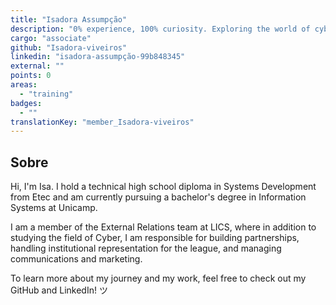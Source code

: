 ```yaml
---
title: "Isadora Assumpção"
description: "0% experience, 100% curiosity. Exploring the world of cybersecurity, one step at a time."
cargo: "associate"
github: "Isadora-viveiros"
linkedin: "isadora-assumpção-99b848345"
external: ""
points: 0
areas:
  - "training"
badges:
  - ""
translationKey: "member_Isadora-viveiros"
---
```

## Sobre
Hi, I'm Isa. I hold a technical high school diploma in Systems Development from Etec and am currently pursuing a bachelor's degree in Information Systems at Unicamp.

I am a member of the External Relations team at LICS, where in addition to studying the field of Cyber, I am responsible for building partnerships, handling institutional representation for the league, and managing communications and marketing.

To learn more about my journey and my work, feel free to check out my GitHub and LinkedIn! ツ
